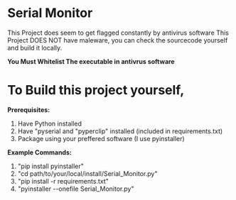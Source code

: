 # Serial Monitor
 This Project does seem to get flagged constantly by antivirus software
 This Project DOES NOT have maleware, you can check the sourcecode yourself
 and build it locally.

 **You Must Whitelist The executable in antivrus software**


 # To Build this project yourself,
 **Prerequisites:**
1) Have Python installed
2) Have "pyserial and "pyperclip" installed (included in requirements.txt)
3) Package using your preffered software (I use pyinstaller)

 **Example Commands:** 
1. "pip install pyinstaller"
2. "cd path/to/your/local/install/Serial_Monitor.py"
3. "pip install -r requirements.txt"
4. "pyinstaller --onefile Serial_Monitor.py"
